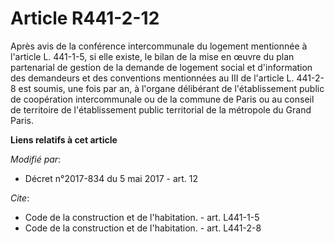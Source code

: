 # Article R441-2-12

Après avis de la conférence intercommunale du logement mentionnée à l'article L. 441-1-5, si elle existe, le bilan de la mise
en œuvre du plan partenarial de gestion de la demande de logement social et d'information des demandeurs et des conventions
mentionnées au III de l'article L. 441-2-8 est soumis, une fois par an, à l'organe délibérant de l'établissement public de
coopération intercommunale ou de la commune de Paris ou au conseil de territoire de l'établissement public territorial de la
métropole du Grand Paris.

**Liens relatifs à cet article**

_Modifié par_:

  - Décret n°2017-834 du 5 mai 2017 - art. 12

_Cite_:

  - Code de la construction et de l'habitation. - art. L441-1-5
  - Code de la construction et de l'habitation. - art. L441-2-8
